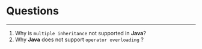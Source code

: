 # Questions
___
1. Why is ```multiple inheritance``` not supported in __Java__?
2. Why __Java__ does not support ```operator overloading``` ?
